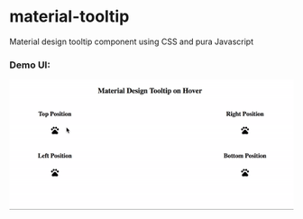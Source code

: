 # material-tooltip
Material design tooltip component using CSS and pura Javascript

### Demo UI:
![Tooltip Demo](https://raw.githubusercontent.com/Rahul-Sagore/material-tooltip/master/demo/material-tooltip-demo.gif)

